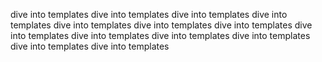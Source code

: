 dive into templates
dive into templates
dive into templates
dive into templates
dive into templates
dive into templates
dive into templates
dive into templates
dive into templates
dive into templates
dive into templates
dive into templates
dive into templates
